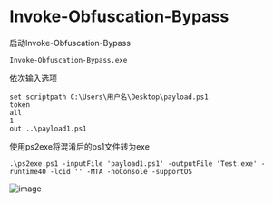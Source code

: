 # Invoke-Obfuscation-Bypass


启动Invoke-Obfuscation-Bypass
```
Invoke-Obfuscation-Bypass.exe
```

依次输入选项
```
set scriptpath C:\Users\用户名\Desktop\payload.ps1
token
all
1
out ..\payload1.ps1
```

使用ps2exe将混淆后的ps1文件转为exe
```
.\ps2exe.ps1 -inputFile 'payload1.ps1' -outputFile 'Test.exe' -runtime40 -lcid '' -MTA -noConsole -supportOS
```

![image](https://z3.ax1x.com/2021/08/22/hpTzid.png)

